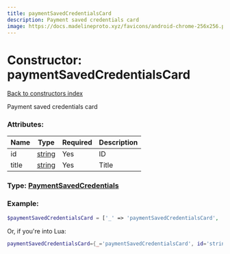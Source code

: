 ```yaml
---
title: paymentSavedCredentialsCard
description: Payment saved credentials card
image: https://docs.madelineproto.xyz/favicons/android-chrome-256x256.png
---
```

# Constructor: paymentSavedCredentialsCard  
[Back to constructors index](index.md)



Payment saved credentials card

### Attributes:

| Name     |    Type       | Required | Description |
|----------|---------------|----------|-------------|
|id|[string](../types/string.md) | Yes|ID|
|title|[string](../types/string.md) | Yes|Title|



### Type: [PaymentSavedCredentials](../types/PaymentSavedCredentials.md)


### Example:

```php
$paymentSavedCredentialsCard = ['_' => 'paymentSavedCredentialsCard', 'id' => 'string', 'title' => 'string'];
```  


Or, if you're into Lua:

```lua
paymentSavedCredentialsCard={_='paymentSavedCredentialsCard', id='string', title='string'}

```


